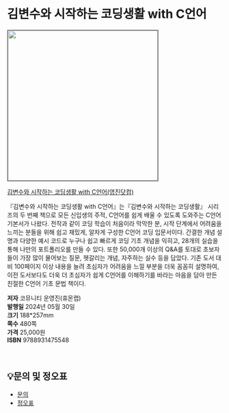 # 김변수와 시작하는 코딩생활 with C언어


<img src="https://www.youngjin.com/images/book_cover/223415798996.jpg" height="350px" style="border: 2px solid grey;">

[김변수와 시작하는 코딩생활 with C언어(영진닷컴)](https://blog.naver.com/ydot/222675216271)

『김변수와 시작하는 코딩생활 with C언어』는『김변수와 시작하는 코딩생활』 시리즈의 두 번째 책으로 모든 신입생의 주적, C언어를 쉽게 배울 수 있도록 도와주는 C언어 기본서가 나왔다. 전작과 같이 코딩 학습이 처음이라 막막한 분, 시작 단계에서 어려움을 느끼는 분들을 위해 쉽고 재밌게, 알차게 구성한 C언어 코딩 입문서이다. 간결한 개념 설명과 다양한 예시 코드로 누구나 쉽고 빠르게 코딩 기초 개념을 익히고, 28개의 실습을 통해 나만의 포트폴리오를 만들 수 있다. 또한 50,000개 이상의 Q&A를 토대로 초보자들이 가장 많이 물어보는 질문, 헷갈리는 개념, 자주하는 실수 등을 담았다. 기존 도서 대비 100페이지 이상 내용을 늘려 초심자가 어려움을 느낄 부분을 더욱 꼼꼼히 설명하여, 이전 도서보다도 더욱 더 초심자가 쉽게 C언어를 이해하기를 바라는 마음을 담아 만든 친절한 C언어 기초 문법 책이다.

**저자** 코뮤니티 운영진(휴몬랩)  
**발행일** 2024년 05월 30일  
**크기** 188*257mm   
**쪽수** 480쪽  
**가격** 25,000원  
**ISBN** 9788931475548  

<br>

## 💡문의 및 정오표
- [문의](mailto:Support@youngjin.com)
- [정오표](https://www.youngjin.com/Artyboard/mboard.asp?strBoardID=errata)



